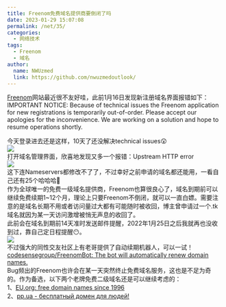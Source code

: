 ```yaml
---
title: Freenom免费域名提供商要倒闭了吗
date: 2023-01-29 15:07:08
permalink: /net/35/
categories:
  - 网络技术
tags:
  - Freenom
  - 域名
author:
  name: NWUzmed
  link: https://github.com/nwuzmedoutlook/
---
```


[Freenom](https://www.freenom.com/zh/index.html?lang=zh)网站最近很不友好哇，此前1月16日发现新注册域名界面报错如下：<br>
IMPORTANT NOTICE: Because of technical issues the Freenom application for new registrations is temporarily out-of-order. Please accept our apologies for the inconvenience. We are working on a solution and hope to resume operations shortly.

<!-- more -->

今天登录进去还是这样，10天了还没解决technical issues😲<br>
![](https://s1.ax1x.com/2023/01/29/pSaWrIH.png)<br>
打开域名管理界面，欣喜地发现又多一个报错：Upstream HTTP error<br>
![](https://s1.ax1x.com/2023/01/29/pSaWDde.png)<br>
这下连Nameservers都修改不了了，不过幸好之前申请的域名都还能用，一看自己还有25个哈哈哈🤣<br>
作为全球唯一的免费一级域名提供商，Freenom也算很良心了，域名到期前可以继续免费续期1~12个月，理论上只要Freenom不倒闭，就可以一直白嫖。需要注意的是域名长期不用或者访问量过大都有可能随时被收回，博主曾申请过一个.tk域名就因为某一天访问激增被悄无声息的收回了。<br>
此前会在域名到期前14天准时发送邮件提醒，2022年1月25日之后我就再也没收到过，靠自己定日程提醒😶。<br>
![](https://s1.ax1x.com/2023/01/29/pSafky6.png)<br>
不过强大的同性交友社区上有老哥提供了自动续期机器人，可以一试！<br>
[codesensegroup/FreenomBot: The bot will automatically renew domain names.](https://github.com/codesensegroup/FreenomBot)<br>
Bug频出的Freenom也许会在某一天突然终止免费域名服务，这也是不足为奇的。作为备选，以下两个老牌免费二级域名还是可以继续考虑的：<br>
1、[EU.org: free domain names since 1996](https://nic.eu.org/)<br>
2、[pp.ua - бесплатный домен для людей!](https://pp.ua/)
